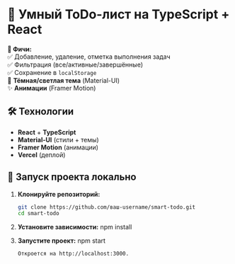 # 🚀 Умный ToDo-лист на TypeScript + React   

**🔹 Фичи:**  
✅ Добавление, удаление, отметка выполнения задач  
✅ Фильтрация (все/активные/завершённые)  
✅ Сохранение в `localStorage`  
🎨 **Тёмная/светлая тема** (Material-UI)  
✨ **Анимации** (Framer Motion)  

## 🛠️ Технологии  
- **React** + **TypeScript**  
- **Material-UI** (стили + темы)  
- **Framer Motion** (анимации)  
- **Vercel** (деплой)  

## 🚀 Запуск проекта локально  

1. **Клонируйте репозиторий:**  
   ```bash
   git clone https://github.com/ваш-username/smart-todo.git
   cd smart-todo
   ```

2. **Установите зависимости:**
    npm install

3. **Запустите проект:**
    npm start

    ```Откроется на http://localhost:3000.```